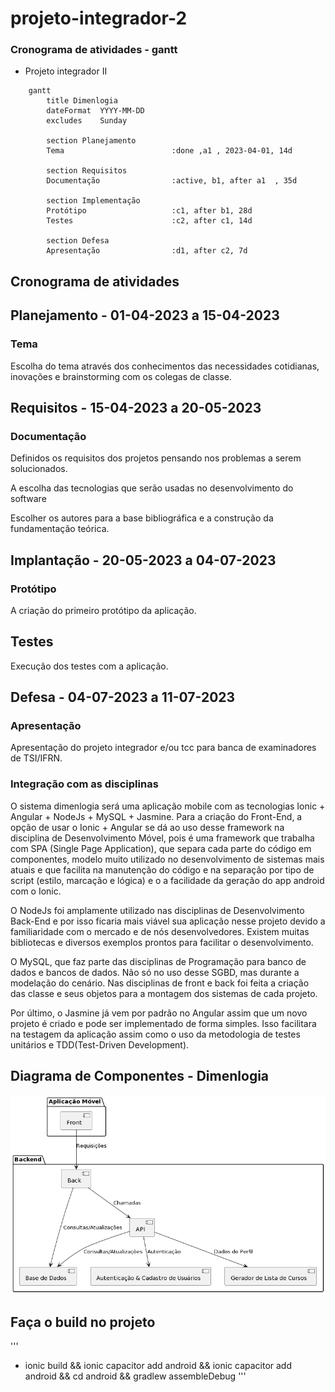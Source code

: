 # projeto-integrador-2

### Cronograma de atividades - gantt

* Projeto integrador II

```mermaid
    gantt
        title Dimenlogia
        dateFormat  YYYY-MM-DD
        excludes    Sunday

        section Planejamento
        Tema                        :done ,a1 , 2023-04-01, 14d

        section Requisitos
        Documentação                :active, b1, after a1  , 35d

        section Implementação
        Protótipo                   :c1, after b1, 28d
        Testes                      :c2, after c1, 14d

        section Defesa
        Apresentação                :d1, after c2, 7d

```

## Cronograma de atividades


## Planejamento - 01-04-2023 a 15-04-2023


### Tema


Escolha do tema através dos conhecimentos das necessidades cotidianas, inovações e brainstorming com os colegas de classe.


## Requisitos - 15-04-2023 a 20-05-2023


### Documentação


Definidos os requisitos dos projetos pensando nos problemas a serem solucionados.


A escolha das tecnologias que serão usadas no desenvolvimento do software


Escolher os autores para a base bibliográfica e a construção da fundamentação teórica.


## Implantação - 20-05-2023 a 04-07-2023


### Protótipo


A criação do primeiro protótipo da aplicação.


## Testes


Execução dos testes com a aplicação.


## Defesa  - 04-07-2023 a 11-07-2023


### Apresentação


Apresentação do projeto integrador e/ou tcc para banca de examinadores de TSI/IFRN.


### Integração com as disciplinas

O sistema dimenlogia será uma aplicação mobile com as tecnologias Ionic + Angular + NodeJs + MySQL + Jasmine. Para a criação do Front-End, a opção de usar o Ionic + Angular se dá ao uso desse framework na disciplina de Desenvolvimento Móvel, pois é uma framework que trabalha com SPA (Single Page Application), que separa cada parte do código em componentes, modelo muito utilizado no desenvolvimento de sistemas mais atuais e que facilita na manutenção do código e na separação por tipo de script (estilo, marcação e lógica) e o a facilidade da geração do app android com o Ionic.

O NodeJs foi amplamente utilizado nas disciplinas de Desenvolvimento Back-End e por isso ficaria mais viável sua aplicação nesse projeto devido a familiaridade com o mercado e de nós desenvolvedores. Existem muitas bibliotecas e diversos exemplos prontos para facilitar o desenvolvimento.

O MySQL, que faz parte das disciplinas de Programação para banco de dados e bancos de dados. Não só no uso desse SGBD, mas durante a modelação do cenário. Nas disciplinas de front e back foi feita a criação das classe e seus objetos para a montagem dos sistemas de cada projeto.

Por último, o Jasmine já vem por padrão no Angular assim que um novo projeto é criado e pode ser implementado de forma simples. Isso facilitara na testagem da aplicação assim como o uso da metodologia de testes unitários e TDD(Test-Driven Development).

## Diagrama de Componentes - Dimenlogia

![diagrama-componentes-dimenlogia](imagens/diagrama-componentes-puml.png)


## Faça o build no projeto

'''
- ionic build && ionic capacitor add android && ionic capacitor add android && cd android && gradlew assembleDebug
'''